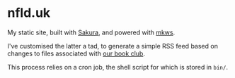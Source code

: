 # nfld.uk
My static site, built with [Sakura](https://oxal.org/projects/sakura), and
powered with [mkws](https://mkws.sh).

I've customised the latter a tad, to generate a simple RSS feed based on changes
to files associated with [our book club](https://nfld.uk/bookclub_master.html).

This process relies on a cron job, the shell script for which is stored in
`bin/`.
